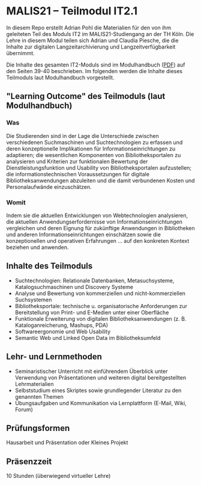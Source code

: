 # MALIS21 – Teilmodul IT2.1

In diesem Repo erstellt Adrian Pohl die Materialien für den von ihm geleiteten Teil des Moduls IT2 im MALIS21-Studiengang an der TH Köln. Die Lehre in diesem Modul teilen sich Adrian und Claudia Piesche, die die Inhalte zur digitalen Langzeitarchivierung und Langzeitverfügbarkeit übernimmt.

Die Inhalte des gesamten IT2-Moduls sind im Modulhandbuch ([PDF](https://www.th-koeln.de/mam/bilder/studium/studiengaenge/f03/bib_inf_ma/malis_modulhandbuch_ab_sose2022.pdf)) auf den Seiten 39-40 beschrieben. Im folgenden werden die Inhalte dieses Teilmoduls laut Modulhandbuch vorgestellt.

## "Learning Outcome" des Teilmoduls (laut Modulhandbuch)

### Was

Die Studierenden sind in der Lage die Unterschiede zwischen verschiedenen Suchmaschinen und Suchtechnologien zu erfassen und deren konzeptionelle Implikationen für Informationseinrichtungen zu adaptieren; die wesentlichen Komponenten von Bibliotheksportalen zu analysieren und Kriterien zur funktionalen Bewertung der Dienstleistungsfunktion und Usability von Bibliotheksportalen aufzustellen; die informationstechnischen Voraussetzungen für digitale Bibliotheksanwendungen abzuleiten und die damit verbundenen Kosten und Personalaufwände einzuschätzen.

### Womit

Indem sie die aktuellen Entwicklungen von Webtechnologien analysieren, die aktuellen Anwendungserfordernisse von Informationseinrichtungen vergleichen und deren Eignung für zukünftige Anwendungen in Bibliotheken und anderen Informationseinrichtungen einschätzen sowie die konzeptionellen und operativen Erfahrungen ... auf den konkreten Kontext beziehen und anwenden.

## Inhalte des Teilmoduls

- Suchtechnologien: Relationale Datenbanken, Metasuchsysteme, Katalogsuchmaschinen und Discovery Systeme
- Analyse und Bewertung von kommerziellen und nicht-kommerziellen Suchsystemen
- Bibliotheksportale: technische u. organisatorische Anforderungen zur Bereitstellung von Print- und E-Medien unter einer Oberfläche
- Funktionale Erweiterung von digitalen Bibliotheksanwendungen (z. B. Kataloganreicherung, Mashups, PDA)
- Softwareergonomie und Web Usability
- Semantic Web und Linked Open Data im Bibliotheksumfeld

## Lehr- und Lernmethoden

- Seminaristischer Unterricht mit einführendem Überblick unter Verwendung von Präsentationen und weiteren digital bereitgestellten Lehrmaterialien
- Selbststudium eines Skriptes sowie grundlegender Literatur zu den genannten Themen
- Übungsaufgaben und Kommunikation via Lernplattform (E-Mail, Wiki, Forum)

## Prüfungsformen

Hausarbeit und Präsentation oder Kleines Projekt

## Präsenzzeit

10 Stunden (überwiegend virtueller Lehre)